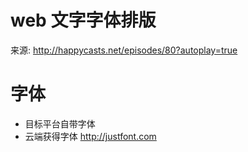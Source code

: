 # web 文字字体排版

来源: http://happycasts.net/episodes/80?autoplay=true

# 字体

* 目标平台自带字体
* 云端获得字体 http://justfont.com

